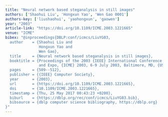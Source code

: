 ```yaml
---
title: "Neural network based steganalysis in still images"
authors: ['Shaohui Liu', 'Hongxun Yao', 'Wen Gao 0001']
authors-key: ['liushaohui', 'yaohongxun', 'gaowen']
year: "2003"
article-link: "https://doi.org/10.1109/ICME.2003.1221665"
venue: "ICME"
bibex: "@inproceedings{DBLP:conf/icmcs/LiuYG03,
  author    = {Shaohui Liu and
               Hongxun Yao and
               Wen Gao},
  title     = {Neural network based steganalysis in still images},
  booktitle = {Proceedings of the 2003 {IEEE} International Conference on Multimedia
               and Expo, {ICME} 2003, 6-9 July 2003, Baltimore, MD, {USA}},
  pages     = {509--512},
  publisher = {{IEEE} Computer Society},
  year      = {2003},
  url       = {https://doi.org/10.1109/ICME.2003.1221665},
  doi       = {10.1109/ICME.2003.1221665},
  timestamp = {Thu, 25 May 2017 00:43:23 +0200},
  biburl    = {https://dblp.org/rec/conf/icmcs/LiuYG03.bib},
  bibsource = {dblp computer science bibliography, https://dblp.org}
}"
---
```

